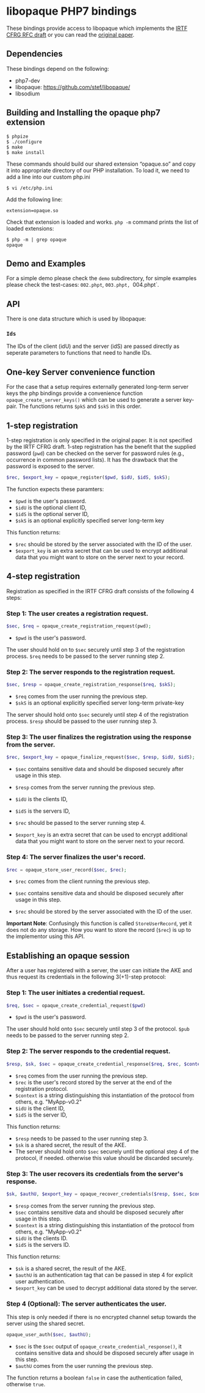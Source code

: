 # libopaque PHP7 bindings

These bindings provide access to libopaque which implements the
[IRTF CFRG RFC draft](https://github.com/cfrg/draft-irtf-cfrg-opaque)
or you can read the [original paper](https://eprint.iacr.org/2018/163).

## Dependencies

These bindings depend on the following:
 - php7-dev
 - libopaque: https://github.com/stef/libopaque/
 - libsodium

## Building and Installing the opaque php7 extension

```
$ phpize
$ ./configure
$ make
$ make install
```

These commands should build our shared extension “opaque.so” and copy
it into appropriate directory of our PHP installation. To load it, we
need to add a line into our custom php.ini

```
$ vi /etc/php.ini
```

Add the following line:

```
extension=opaque.so
```

Check that extension is loaded and works. `php -m` command prints the
list of loaded extensions:

```
$ php -m | grep opaque
opaque
```

## Demo and Examples

For a simple demo please check the `demo` subdirectory, for simple
examples please check the test-cases: `002.phpt`, `003.phpt,
`004.phpt`.

## API

There is one data structure which is used by libopaque:

### `Ids`

The IDs of the client (idU) and the server (idS) are passed directly
as seperate parameters to functions that need to handle IDs.

## One-key Server convenience function

For the case that a setup requires externally generated long-term
server keys the php bindings provide a convenience function
`opaque_create_server_keys()` which can be used to generate a server
key-pair. The functions returns `$pkS` and `$skS` in this order.

## 1-step registration

1-step registration is only specified in the original paper. It is not specified by the IRTF
CFRG draft. 1-step registration has the benefit that the supplied password (`pwd`) can be checked
on the server for password rules (e.g., occurrence in common password
lists). It has the drawback that the password is exposed to the server.

```php
$rec, $export_key = opaque_register($pwd, $idU, $idS, $skS);
```

The function expects these paramters:

 - `$pwd` is the user's password.
 - `$idU` is the optional client ID,
 - `$idS` is the optional server ID,
 - `$skS` is an optional explicitly specified server long-term key

This function returns:

 - `$rec` should be stored by the server associated with the ID of the user.
 - `$export_key` is an extra secret that can be used to encrypt
   additional data that you might want to store on the server next to
   your record.

## 4-step registration

Registration as specified in the IRTF CFRG draft consists of the
following 4 steps:

### Step 1: The user creates a registration request.

```php
$sec, $req = opaque_create_registration_request(pwd);
```

 - `$pwd` is the user's password.

The user should hold on to `$sec` securely until step 3 of the
registration process. `$req` needs to be passed to the server running
step 2.

### Step 2: The server responds to the registration request.

```php
$sec, $resp = opaque_create_registration_response($req, $skS);
```

 - `$req` comes from the user running the previous step.
 - `$skS` is an optional explicitly specified server long-term private-key

The server should hold onto `$sec` securely until step 4 of the registration process.
`$resp` should be passed to the user running step 3.

### Step 3: The user finalizes the registration using the response from the server.

```php
$rec, $export_key = opaque_finalize_request($sec, $resp, $idU, $idS);
```

 - `$sec` contains sensitive data and should be disposed securely after usage in this step.
 - `$resp` comes from the server running the previous step.
 - `$idU` is the clients ID,
 - `$idS` is the servers ID,

 - `$rec` should be passed to the server running step 4.
 - `$export_key` is an extra secret that can be used to encrypt
   additional data that you might want to store on the server next to
   your record.

### Step 4: The server finalizes the user's record.

```php
$rec = opaque_store_user_record($sec, $rec);
```

 - `$rec` comes from the client running the previous step.
 - `$sec` contains sensitive data and should be disposed securely after usage in this step.

 - `$rec` should be stored by the server associated with the ID of the user.

**Important Note**: Confusingly this function is called `StoreUserRecord`, yet it
does not do any storage. How you want to store the record (`$rec`) is up
to the implementor using this API.

## Establishing an opaque session

After a user has registered with a server, the user can initiate the
AKE and thus request its credentials in the following 3(+1)-step protocol:

### Step 1: The user initiates a credential request.

```php
$req, $sec = opaque_create_credential_request($pwd)
```

 - `$pwd` is the user's password.

The user should hold onto `$sec` securely until step 3 of the protocol.
`$pub` needs to be passed to the server running step 2.

### Step 2: The server responds to the credential request.

```php
$resp, $sk, $sec = opaque_create_credential_response($req, $rec, $context, $idU, $idS);
```

 - `$req` comes from the user running the previous step.
 - `$rec` is the user's record stored by the server at the end of the registration protocol.
 - `$context` is a string distinguishing this instantiation of the protocol from others, e.g. "MyApp-v0.2"
 - `$idU` is the client ID,
 - `$idS` is the server ID,

This function returns:

 - `$resp` needs to be passed to the user running step 3.
 - `$sk` is a shared secret, the result of the AKE.
 - The server should hold onto `$sec` securely until the optional step
   4 of the protocol, if needed. otherwise this value should be
   discarded securely.

### Step 3: The user recovers its credentials from the server's response.

```php
$sk, $authU, $export_key = opaque_recover_credentials($resp, $sec, $context, $idU, $idS);
```

 - `$resp` comes from the server running the previous step.
 - `$sec` contains sensitive data and should be disposed securely after usage in this step.
 - `$context` is a string distinguishing this instantiation of the protocol from others, e.g. "MyApp-v0.2"
 - `$idU` is the clients ID.
 - `$idS` is the servers ID.

This function returns:

 - `$sk` is a shared secret, the result of the AKE.
 - `$authU` is an authentication tag that can be passed in step 4 for explicit user authentication.
 - `$export_key` can be used to decrypt additional data stored by the server.

### Step 4 (Optional): The server authenticates the user.

This step is only needed if there is no encrypted channel setup
towards the server using the shared secret.

```php
opaque_user_auth($sec, $authU);
```

 - `$sec` is the `$sec` output of `opaque_create_credential_response()`, it
   contains sensitive data and should be disposed securely after usage in this
   step.
 - `$authU` comes from the user running the previous step.

The function returns a boolean `false` in case the authentication failed, otherwise `true`.


